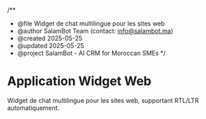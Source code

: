 /**
 * @file        Widget de chat multilingue pour les sites web
 * @author      SalamBot Team (contact: info@salambot.ma)
 * @created     2025-05-25
 * @updated     2025-05-25
 * @project     SalamBot - AI CRM for Moroccan SMEs
 */

# Application Widget Web

Widget de chat multilingue pour les sites web, supportant RTL/LTR automatiquement.
